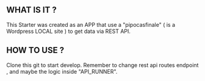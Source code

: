 ## WHAT IS IT ?

This Starter was created as an APP that use a "pipocasfinale" ( is a Wordpress LOCAL site ) to get data via REST API.

## HOW TO USE ?

Clone this git to start develop.
Remember to change rest api routes endpoint , and maybe the logic inside "API_RUNNER".
